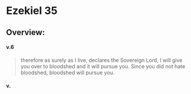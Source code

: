 # Ezekiel 35

## Overview:


#### v.6
>therefore as surely as I live, declares the Sovereign Lord, I will give you over to bloodshed and it will pursue you. Since you did not hate bloodshed, bloodshed will pursue you.

#### v.
>



